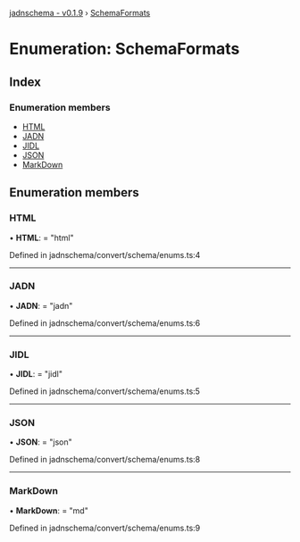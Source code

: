 [jadnschema - v0.1.9](../globals.md) › [SchemaFormats](schemaformats.md)

# Enumeration: SchemaFormats

## Index

### Enumeration members

* [HTML](schemaformats.md#html)
* [JADN](schemaformats.md#jadn)
* [JIDL](schemaformats.md#jidl)
* [JSON](schemaformats.md#json)
* [MarkDown](schemaformats.md#markdown)

## Enumeration members

###  HTML

• **HTML**: = "html"

Defined in jadnschema/convert/schema/enums.ts:4

___

###  JADN

• **JADN**: = "jadn"

Defined in jadnschema/convert/schema/enums.ts:6

___

###  JIDL

• **JIDL**: = "jidl"

Defined in jadnschema/convert/schema/enums.ts:5

___

###  JSON

• **JSON**: = "json"

Defined in jadnschema/convert/schema/enums.ts:8

___

###  MarkDown

• **MarkDown**: = "md"

Defined in jadnschema/convert/schema/enums.ts:9
